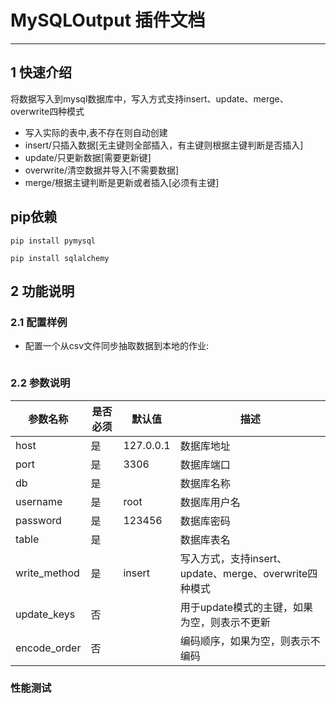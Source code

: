 
# MySQLOutput 插件文档

___

## 1 快速介绍

将数据写入到mysql数据库中，写入方式支持insert、update、merge、overwrite四种模式
- 写入实际的表中,表不存在则自动创建
- insert/只插入数据[无主键则全部插入，有主键则根据主键判断是否插入]
- update/只更新数据[需要更新键]
- overwrite/清空数据并导入[不需要数据]
- merge/根据主键判断是更新或者插入[必须有主键]

## pip依赖

```shell
pip install pymysql

pip install sqlalchemy

```

## 2 功能说明

### 2.1 配置样例

* 配置一个从csv文件同步抽取数据到本地的作业:

```

```


### 2.2 参数说明

| 参数名称     | 是否必须 | 默认值 | 描述       | 
|------------|------|------|-------------------------------|
| host | 是 | 127.0.0.1 | 数据库地址 |
| port | 是 | 3306 | 数据库端口 |
| db | 是 |  | 数据库名称 |
| username | 是 | root | 数据库用户名 |
| password | 是 | 123456 | 数据库密码 |
| table | 是 |  | 数据库表名 |
| write_method | 是 | insert | 写入方式，支持insert、update、merge、overwrite四种模式 |
| update_keys | 否 |  | 用于update模式的主键，如果为空，则表示不更新 |
| encode_order | 否 |  | 编码顺序，如果为空，则表示不编码 |

### 性能测试


